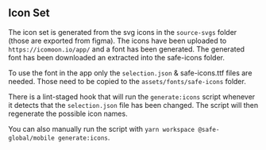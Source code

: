 ## Icon Set

The icon set is generated from the svg icons in the `source-svgs` folder (those are exported from figma).
The icons have been uploaded to `https://icomoon.io/app/` and a font has been generated.
The generated font has been downloaded an extracted into the safe-icons folder.

To use the font in the app only the `selection.json` & safe-icons.ttf files are needed. Those need
to be copied to the `assets/fonts/safe-icons` folder.

There is a lint-staged hook that will run the `generate:icons` script whenever it detects that the `selection.json` file
has been changed. The script will then regenerate the possible icon names.

You can also manually run the script with `yarn workspace @safe-global/mobile generate:icons`.
